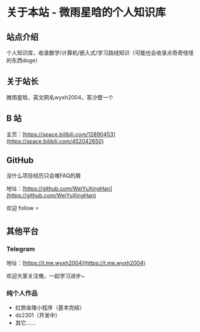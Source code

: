 # 关于本站 - 微雨星晗的个人知识库

## 站点介绍

个人知识库，收录数学/计算机/嵌入式/学习路线知识（可能也会收录点奇奇怪怪的东西doge）


## 关于站长

微雨星晗，英文网名wyxh2004，答沙壁一个

## B 站

主页：[https://space.bilibili.com/12890453](https://space.bilibili.com/452042650)


## GitHub

没什么项目经历只会堆FAQ的屑

地址：[https://github.com/WeiYuXingHan](https://github.com/WeiYuXingHan) 


欢迎 follow ⭐️



## 其他平台

### Telegram 

地址：[https://t.me.wyxh2004](https://t.me.wyxh2004) 


欢迎大家关注俺，一起学习进步~


### 纯个人作品

- 红旅金陵小程序（基本完结）
- dz2301（开发中）
- 其它......

